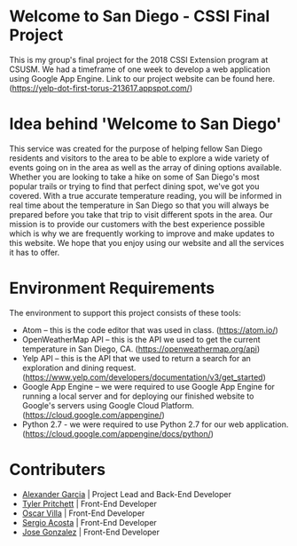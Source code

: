 # Welcome to San Diego - CSSI Final Project
This is my group's final project for the 2018 CSSI Extension program at CSUSM. We had a timeframe of one week to develop a web application using Google App Engine. Link to our project website can be found here. (https://yelp-dot-first-torus-213617.appspot.com/)

# Idea behind 'Welcome to San Diego'
This service was created for the purpose of helping fellow San Diego residents and visitors to the area to be able to explore a wide variety of events going on in the area as well as the array of dining options available. Whether you are looking to take a hike on some of San Diego's most popular trails or trying to find that perfect dining spot, we've got you covered. With a true accurate temperature reading, you will be informed in real time about the temperature in San Diego so that you will always be prepared before you take that trip to visit different spots in the area. Our mission is to provide our customers with the best experience possible which is why we are frequently working to improve and make updates to this website. We hope that you enjoy using our website and all the services it has to offer.

# Environment Requirements
The environment to support this project consists of these tools:
- Atom – this is the code editor that was used in class. (https://atom.io/)
- OpenWeatherMap API – this is the API we used to get the current temperature in San Diego, CA. (https://openweathermap.org/api)
- Yelp API – this is the API that we used to return a search for an exploration and dining request. (https://www.yelp.com/developers/documentation/v3/get_started)
- Google App Engine – we were required to use Google App Engine for running a local server and for deploying our finished website to Google's servers using Google Cloud Platform. (https://cloud.google.com/appengine/)
- Python 2.7 - we were required to use Python 2.7 for our web application. (https://cloud.google.com/appengine/docs/python/)

# Contributers
- [Alexander Garcia](https://www.linkedin.com/in/alexander-g-91485a132/) | Project Lead and Back-End Developer
- [Tyler Pritchett](https://www.linkedin.com/in/tyler-pritchett-641179169/) | Front-End Developer
- [Oscar Villa](https://www.linkedin.com/in/oscar-villa-642179169/) | Front-End Developer
- [Sergio Acosta](https://www.linkedin.com/in/sergio-a-612078127/) | Front-End Developer
- [Jose Gonzalez](https://www.linkedin.com/in/jose-gonzalez-50517a169/) | Front-End Developer
